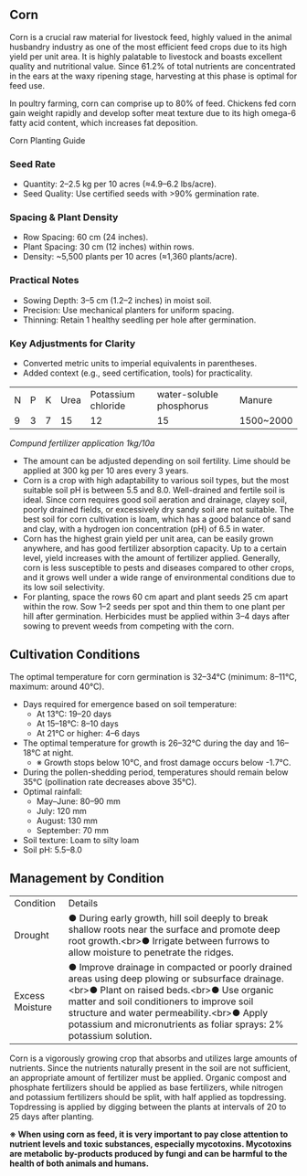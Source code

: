 ## Corn

Corn is a crucial raw material for livestock feed, highly valued in the animal husbandry industry as one of the most efficient feed crops due to its high yield per unit area. It is highly palatable to livestock and boasts excellent quality and nutritional value. Since 61.2% of total nutrients are concentrated in the ears at the waxy ripening stage, harvesting at this phase is optimal for feed use.

In poultry farming, corn can comprise up to 80% of feed. Chickens fed corn gain weight rapidly and develop softer meat texture due to its high omega-6 fatty acid content, which increases fat deposition.

Corn Planting Guide
### Seed Rate
* Quantity: 2–2.5 kg per 10 acres (≈4.9–6.2 lbs/acre).
* Seed Quality: Use certified seeds with >90% germination rate.

### Spacing & Plant Density
* Row Spacing: 60 cm (24 inches).
* Plant Spacing: 30 cm (12 inches) within rows.
* Density: ~5,500 plants per 10 acres (≈1,360 plants/acre).

### Practical Notes
* Sowing Depth: 3–5 cm (1.2–2 inches) in moist soil.
* Precision: Use mechanical planters for uniform spacing.
* Thinning: Retain 1 healthy seedling per hole after germination.

### Key Adjustments for Clarity
* Converted metric units to imperial equivalents in parentheses.
* Added context (e.g., seed certification, tools) for practicality.

<table>
    <tr>
        <td>N</td>
        <td>P</td>
        <td>K</td>
        <td>Urea</td>
        <td>Potassium chloride</td>
        <td>water-soluble phosphorus</td>
        <td>Manure</td>
    </tr>
    <tr>
        <td>9</td>
        <td>3</td>
        <td>7</td>
        <td>15</td>
        <td>12</td>
        <td>15</td>
        <td>1500~2000</td>
    </tr>
</table>

_Compund fertilizer application 1kg/10a_

* The amount can be adjusted depending on soil fertility. Lime should be applied at 300 kg per 10 ares every 3 years.  
* Corn is a crop with high adaptability to various soil types, but the most suitable soil pH is between 5.5 and 8.0. Well-drained and fertile soil is ideal. Since corn requires good soil aeration and drainage, clayey soil, poorly drained fields, or excessively dry sandy soil are not suitable. The best soil for corn cultivation is loam, which has a good balance of sand and clay, with a hydrogen ion concentration (pH) of 6.5 in water.  
* Corn has the highest grain yield per unit area, can be easily grown anywhere, and has good fertilizer absorption capacity. Up to a certain level, yield increases with the amount of fertilizer applied. Generally, corn is less susceptible to pests and diseases compared to other crops, and it grows well under a wide range of environmental conditions due to its low soil selectivity.  
* For planting, space the rows 60 cm apart and plant seeds 25 cm apart within the row. Sow 1–2 seeds per spot and thin them to one plant per hill after germination. Herbicides must be applied within 3–4 days after sowing to prevent weeds from competing with the corn.

## Cultivation Conditions

The optimal temperature for corn germination is 32–34°C (minimum: 8–11°C, maximum: around 40°C).

* Days required for emergence based on soil temperature:
    * At 13°C: 19–20 days
    * At 15–18°C: 8–10 days
    * At 21°C or higher: 4–6 days
* The optimal temperature for growth is 26–32°C during the day and 16–18°C at night.
    * ※ Growth stops below 10°C, and frost damage occurs below -1.7°C.
* During the pollen-shedding period, temperatures should remain below 35°C (pollination rate decreases above 35°C).
* Optimal rainfall:
    * May–June: 80–90 mm
    * July: 120 mm
    * August: 130 mm
    * September: 70 mm
* Soil texture: Loam to silty loam
* Soil pH: 5.5–8.0

## Management by Condition

<table>
    <tr>
        <td>Condition</td>
        <td>Details</td>
    </tr>
    <tr>
        <td>Drought</td>
        <td>● During early growth, hill soil deeply to break shallow roots near the surface and promote deep root growth.&lt;br&gt;● Irrigate between furrows to allow moisture to penetrate the ridges.</td>
    </tr>
    <tr>
        <td>Excess Moisture</td>
        <td>● Improve drainage in compacted or poorly drained areas using deep plowing or subsurface drainage.&lt;br&gt;● Plant on raised beds.&lt;br&gt;● Use organic matter and soil conditioners to improve soil structure and water permeability.&lt;br&gt;● Apply potassium and micronutrients as foliar sprays: 2% potassium solution.</td>
    </tr>
</table>

Corn is a vigorously growing crop that absorbs and utilizes large amounts of nutrients. Since the nutrients naturally present in the soil are not sufficient, an appropriate amount of fertilizer must be applied. Organic compost and phosphate fertilizers should be applied as base fertilizers, while nitrogen and potassium fertilizers should be split, with half applied as topdressing. Topdressing is applied by digging between the plants at intervals of 20 to 25 days after planting.


**※ When using corn as feed, it is very important to pay close attention to nutrient levels and toxic substances, especially mycotoxins. Mycotoxins are metabolic by-products produced by fungi and can be harmful to the health of both animals and humans.**